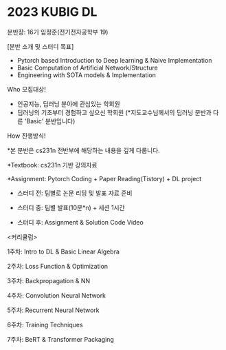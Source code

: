 # 2023 KUBIG DL

분반장: 16기 임정준(전기전자공학부 19)

[분반 소개 및 스터디 목표]
- Pytorch based Introduction to Deep learning & Naive Implementation
- Basic Computation of Artificial Network/Structure
- Engineering with SOTA models & Implementation

Who 모집대상!
- 인공지능, 딥러닝 분야에 관심있는 학회원
- 딥러닝의 기초부터 경험하고 싶으신 학회원
(*지도교수님께서의 딥러닝 분반과 다른 'Basic' 분반입니다)

How 진행방식!

*본 분반은 cs231n 전반부에 해당하는 내용을 깊게 다룹니다.

*Textbook: cs231n 기반 강의자료

*Assignment: Pytorch Coding + Paper Reading(Tistory) + DL project


-  스터디 전: 팀별로 논문 리딩 및 발표 자료 준비
  
-  스터디 중: 팀별 발표(10분*n) + 세션 1시간
  
-  스터디 후: Assignment & Solution Code Video

<커리큘럼>

1주차: Intro to DL & Basic Linear Algebra

2주차: Loss Function & Optimization

3주차: Backpropagation & NN

4주차: Convolution Neural Network

5주차: Recurrent Neural Network

6주차: Training Techniques

7주차: BeRT & Transformer Packaging
